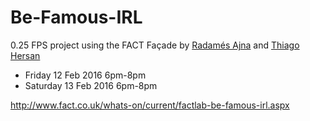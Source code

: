 # Be-Famous-IRL

0.25 FPS project using the FACT Façade by [Radamés Ajna](https://www.radames.in) and [Thiago Hersan](http://www.thiagohersan.com)

- Friday 12 Feb 2016 6pm-8pm
- Saturday 13 Feb 2016 6pm-8pm

http://www.fact.co.uk/whats-on/current/factlab-be-famous-irl.aspx
